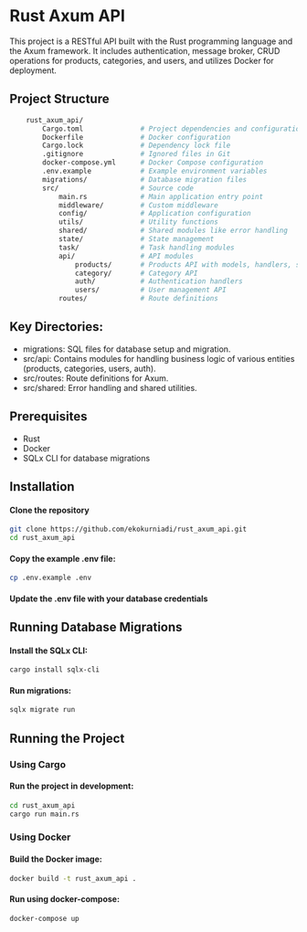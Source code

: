 # Rust Axum API
This project is a RESTful API built with the Rust programming language and the Axum framework. It includes authentication, message broker, CRUD operations for products, categories, and users, and utilizes Docker for deployment.

## Project Structure
```bash
    rust_axum_api/
        Cargo.toml              # Project dependencies and configuration
        Dockerfile              # Docker configuration
        Cargo.lock              # Dependency lock file
        .gitignore              # Ignored files in Git
        docker-compose.yml      # Docker Compose configuration
        .env.example            # Example environment variables
        migrations/             # Database migration files
        src/                    # Source code
            main.rs             # Main application entry point
            middleware/         # Custom middleware
            config/             # Application configuration
            utils/              # Utility functions
            shared/             # Shared modules like error handling
            state/              # State management
            task/               # Task handling modules
            api/                # API modules
                products/       # Products API with models, handlers, services, etc.
                category/       # Category API
                auth/           # Authentication handlers
                users/          # User management API
            routes/             # Route definitions
```
## Key Directories:
- migrations: SQL files for database setup and migration.
- src/api: Contains modules for handling business logic of various entities (products, categories, users, auth).
- src/routes: Route definitions for Axum.
- src/shared: Error handling and shared utilities.

## Prerequisites
- Rust
- Docker
- SQLx CLI for database migrations

## Installation
#### Clone the repository
```bash
git clone https://github.com/ekokurniadi/rust_axum_api.git
cd rust_axum_api
```

#### Copy the example .env file:
```bash
cp .env.example .env
```

#### Update the .env file with your database credentials

## Running Database Migrations
#### Install the SQLx CLI:
```bash
cargo install sqlx-cli
```
#### Run migrations:
```bash
sqlx migrate run
```
## Running the Project
### Using Cargo
#### Run the project in development:
```bash
cd rust_axum_api
cargo run main.rs
```
### Using Docker
#### Build the Docker image:
```bash
docker build -t rust_axum_api .
```
#### Run using docker-compose:
```bash
docker-compose up
```
